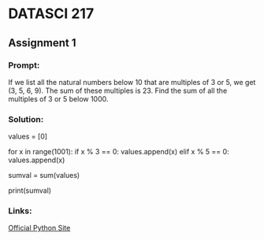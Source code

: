 # DATASCI 217

## Assignment 1

### Prompt:
If we list all the natural numbers below 10 that are multiples of 3 or 5, we get (3, 5, 6, 9). 
The sum of these multiples is 23. Find the sum of all the multiples of 3 or 5 below 1000.

### Solution: 

values = [0]

for x in range(1001):
    if x % 3 == 0:
        values.append(x)
    elif x % 5 == 0:
        values.append(x)
    
sumval = sum(values)

print(sumval)

### Links:

[Official Python Site](https://www.python.org)